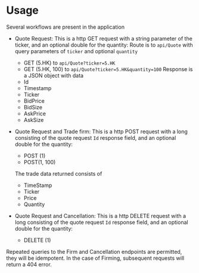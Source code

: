 # Usage

Several workflows are present in the application

- Quote Request:
  This is a http GET request with a string parameter of the ticker, and an optional double 
  for the quantity:
  Route is to `api/Quote` with query parameters of `ticker` and optional `quantity`
  - GET (5.HK) to `api/Quote?ticker=5.HK`
  - GET (5.HK, 100) to `api/Quote?ticker=5.HK&quantity=100`
  Response is a JSON object with data 
  - Id
  - Timestamp
  - Ticker
  - BidPrice
  - BidSize
  - AskPrice
  - AskSize
  
- Quote Request and Trade firm:
  This is a http POST request with a long consisting of the quote request `Id` response field, 
  and an optional double for the quantity:
  - POST (1)
  - POST(1, 100)
  
  The trade data returned consists of 
  - TimeStamp
  - Ticker
  - Price
  - Quantity
  
- Quote Request and Cancellation:
  This is a http DELETE request with a long consisting of the quote request `Id` response field, 
  and an optional double for the quantity:
  - DELETE (1)

Repeated queries to the Firm and Cancellation endpoints are permitted, they will be idempotent.
In the case of Firming, subsequent requests will return a 404 error.